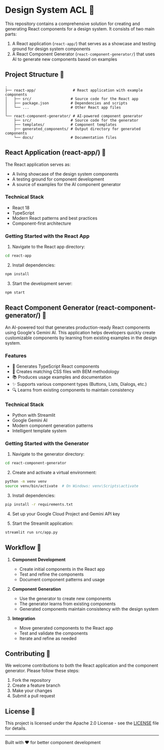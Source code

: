 # Design System ACL 🎨

This repository contains a comprehensive solution for creating and generating React components for a design system. It consists of two main parts:

1. A React application (`react-app/`) that serves as a showcase and testing ground for design system components
2. A React Component Generator (`react-component-generator/`) that uses AI to generate new components based on examples

## Project Structure 📁

```
.
├── react-app/                 # React application with example components
│   ├── src/                  # Source code for the React app
│   ├── package.json          # Dependencies and scripts
│   └── ...                   # Other React app files
│
└── react-component-generator/ # AI-powered component generator
    ├── src/                  # Source code for the generator
    ├── templates/            # Component templates
    ├── generated_components/ # Output directory for generated components
    └── docs/                 # Documentation files
```

## React Application (react-app/) 🚀

The React application serves as:
- A living showcase of the design system components
- A testing ground for component development
- A source of examples for the AI component generator

### Technical Stack
- React 18
- TypeScript
- Modern React patterns and best practices
- Component-first architecture

### Getting Started with the React App

1. Navigate to the React app directory:
```bash
cd react-app
```

2. Install dependencies:
```bash
npm install
```

3. Start the development server:
```bash
npm start
```

## React Component Generator (react-component-generator/) 🤖

An AI-powered tool that generates production-ready React components using Google's Gemini AI. This application helps developers quickly create customizable components by learning from existing examples in the design system.

### Features
- 🎯 Generates TypeScript React components
- 🎨 Creates matching CSS files with BEM methodology
- 📚 Produces usage examples and documentation
- ✨ Supports various component types (Buttons, Lists, Dialogs, etc.)
- 🔍 Learns from existing components to maintain consistency

### Technical Stack
- Python with Streamlit
- Google Gemini AI
- Modern component generation patterns
- Intelligent template system

### Getting Started with the Generator

1. Navigate to the generator directory:
```bash
cd react-component-generator
```

2. Create and activate a virtual environment:
```bash
python -m venv venv
source venv/bin/activate  # On Windows: venv\Scripts\activate
```

3. Install dependencies:
```bash
pip install -r requirements.txt
```

4. Set up your Google Cloud Project and Gemini API key

5. Start the Streamlit application:
```bash
streamlit run src/app.py
```

## Workflow 🔄

1. **Component Development**
   - Create initial components in the React app
   - Test and refine the components
   - Document component patterns and usage

2. **Component Generation**
   - Use the generator to create new components
   - The generator learns from existing components
   - Generated components maintain consistency with the design system

3. **Integration**
   - Move generated components to the React app
   - Test and validate the components
   - Iterate and refine as needed

## Contributing 🤝

We welcome contributions to both the React application and the component generator. Please follow these steps:

1. Fork the repository
2. Create a feature branch
3. Make your changes
4. Submit a pull request

## License 📄

This project is licensed under the Apache 2.0 License - see the [LICENSE](LICENSE) file for details.

---

Built with ❤️ for better component development 